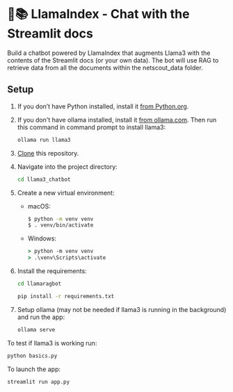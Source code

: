 # 🦙📚 LlamaIndex - Chat with the Streamlit docs

Build a chatbot powered by LlamaIndex that augments Llama3 with the contents of the Streamlit docs (or your own data). The bot will use RAG to retrieve data from all the documents within the netscout_data folder.

## Setup

1. If you don’t have Python installed, install it [from Python.org](https://www.python.org/downloads/).

2. If you don't have ollama installed, install it [from ollama.com](https://ollama.com/). Then run this command in command prompt to install llama3: 
   ```cmd
   ollama run llama3
   ```

3. [Clone](https://docs.github.com/en/repositories/creating-and-managing-repositories/cloning-a-repository) this repository.

4. Navigate into the project directory:

   ```cmd
   cd llama3_chatbot
   ```

5. Create a new virtual environment:

   - macOS:

     ```bash
     $ python -m venv venv
     $ . venv/bin/activate
     ```

   - Windows:
     ```cmd
     > python -m venv venv
     > .\venv\Scripts\activate
     ```

6. Install the requirements:

   ```cmd
   cd llamaragbot
   ```
   ```cmd
   pip install -r requirements.txt
   ```

7. Setup ollama (may not be needed if llama3 is running in the background) and run the app:
   
   ```cmd
   ollama serve
   ```

To test if llama3 is working run:
   ```cmd
   python basics.py
   ```

To launch the app:
   ```cmd
   streamlit run app.py
   ```
